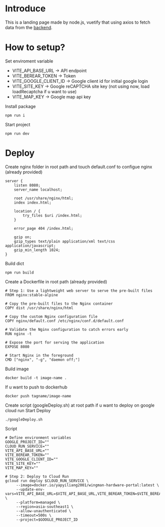 # Introduce

This is a landing page made by node.js, vuetify that using axios to fetch data from the [backend](https://github.com/secretMan255/Rest-API-and-Mysql-Service).

# How to setup?

Set enviroment variable

-    VITE_API_BASE_URL -> API endpoint
-    VITE_BEREAR_TOKEN -> Token
-    VITE_GOOGLE_CLIENT_ID -> Google client id for initial google login
-    VITE_SITE_KEY -> Google reCAPTCHA site key (not using now, load loadRecaptcha if u want to use)
-    VITE_MAP_KEY -> Google map api key

Install package

```
npm run i
```

Start project

```
npm run dev
```

# Deploy

Create nginx folder in root path and touch default.conf to configue nginx (already provided)

```
server {
    listen 8080;
    server_name localhost;

    root /usr/share/nginx/html;
    index index.html;

    location / {
        try_files $uri /index.html;
    }

    error_page 404 /index.html;

    gzip on;
    gzip_types text/plain application/xml text/css application/javascript;
    gzip_min_length 1024;
}
```

Build dict

```
npm run build
```

Create a Dockerfile in root path (already provided)

```
# Step 1: Use a lightweight web server to serve the pre-built files
FROM nginx:stable-alpine

# Copy the pre-built files to the Nginx container
COPY dist /usr/share/nginx/html

# Copy the custom Nginx configuration file
COPY nginx/default.conf /etc/nginx/conf.d/default.conf

# Validate the Nginx configuration to catch errors early
RUN nginx -t

# Expose the port for serving the application
EXPOSE 8080

# Start Nginx in the foreground
CMD ["nginx", "-g", "daemon off;"]
```

Build image

```
docker build -t image-name .
```

If u want to push to dockerhub

```
docker push tagname/image-name
```

Create script (googleDeploy.sh) at root path if u want to deploy on google cloud run
Start Deploy

```
./googleDeploy.sh
```

Script

```
# Define environment variables
GOOGLE_PROJECT_ID=""
CLOUD_RUN_SERVICE=""
VITE_API_BASE_URL=""
VITE_BEREAR_TOKEN=""
VITE_GOOGLE_CLIENT_ID=""
VITE_SITE_KEY=""
VITE_MAP_KEY=""

# Step 2: Deploy to Cloud Run
gcloud run deploy $CLOUD_RUN_SERVICE \
     --image=docker.io/yapyiliang2001/wingman-hardware-portal:latest \
     --update-env-vars=VITE_API_BASE_URL=$VITE_API_BASE_URL,VITE_BEREAR_TOKEN=$VITE_BEREAR_TOKEN,VITE_GOOGLE_CLIENT_ID=$VITE_GOOGLE_CLIENT_ID,VITE_SITE_KEY=$VITE_SITE_KEY,VITE_MAP_KEY=$VITE_MAP_KEY \
     --platform=managed \
     --region=asia-southeast1 \
     --allow-unauthenticated \
     --timeout=500s \
     --project=$GOOGLE_PROJECT_ID
```
